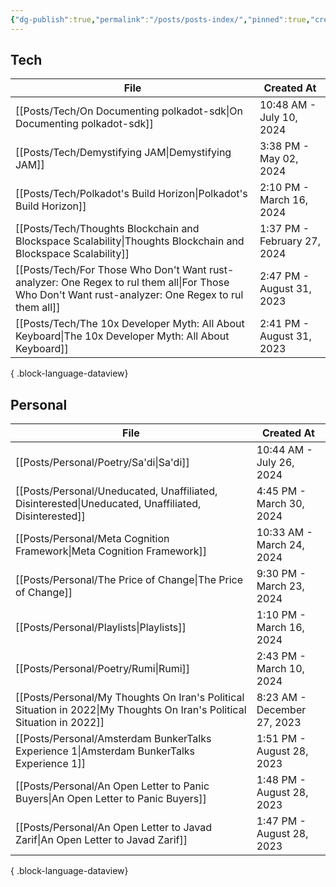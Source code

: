 ```yaml
---
{"dg-publish":true,"permalink":"/posts/posts-index/","pinned":true,"created":"2024-07-26T11:35:08.540+02:00","updated":"2024-07-26T11:47:31.320+02:00"}
---
```


## Tech 

| File                                                                                                                                                   | Created At                  |
| ------------------------------------------------------------------------------------------------------------------------------------------------------ | --------------------------- |
| [[Posts/Tech/On Documenting polkadot-sdk\|On Documenting polkadot-sdk]]                                                                             | 10:48 AM - July 10, 2024    |
| [[Posts/Tech/Demystifying JAM\|Demystifying JAM]]                                                                                                   | 3:38 PM - May 02, 2024      |
| [[Posts/Tech/Polkadot's Build Horizon\|Polkadot's Build Horizon]]                                                                                   | 2:10 PM - March 16, 2024    |
| [[Posts/Tech/Thoughts Blockchain and Blockspace Scalability\|Thoughts Blockchain and Blockspace Scalability]]                                       | 1:37 PM - February 27, 2024 |
| [[Posts/Tech/For Those Who Don't Want rust-analyzer: One Regex to rul them all\|For Those Who Don't Want rust-analyzer: One Regex to rul them all]] | 2:47 PM - August 31, 2023   |
| [[Posts/Tech/The 10x Developer Myth: All About Keyboard\|The 10x Developer Myth: All About Keyboard]]                                               | 2:41 PM - August 31, 2023   |

{ .block-language-dataview}

## Personal 

| File                                                                                                                       | Created At                  |
| -------------------------------------------------------------------------------------------------------------------------- | --------------------------- |
| [[Posts/Personal/Poetry/Sa'di\|Sa'di]]                                                                                  | 10:44 AM - July 26, 2024    |
| [[Posts/Personal/Uneducated, Unaffiliated, Disinterested\|Uneducated, Unaffiliated, Disinterested]]                     | 4:45 PM - March 30, 2024    |
| [[Posts/Personal/Meta Cognition Framework\|Meta Cognition Framework]]                                                   | 10:33 AM - March 24, 2024   |
| [[Posts/Personal/The Price of Change\|The Price of Change]]                                                             | 9:30 PM - March 23, 2024    |
| [[Posts/Personal/Playlists\|Playlists]]                                                                                 | 1:10 PM - March 16, 2024    |
| [[Posts/Personal/Poetry/Rumi\|Rumi]]                                                                                    | 2:43 PM - March 10, 2024    |
| [[Posts/Personal/My Thoughts On Iran's Political Situation in 2022\|My Thoughts On Iran's Political Situation in 2022]] | 8:23 AM - December 27, 2023 |
| [[Posts/Personal/Amsterdam BunkerTalks Experience 1\|Amsterdam BunkerTalks Experience 1]]                               | 1:51 PM - August 28, 2023   |
| [[Posts/Personal/An Open Letter to Panic Buyers\|An Open Letter to Panic Buyers]]                                       | 1:48 PM - August 28, 2023   |
| [[Posts/Personal/An Open Letter to Javad Zarif\|An Open Letter to Javad Zarif]]                                         | 1:47 PM - August 28, 2023   |

{ .block-language-dataview}
